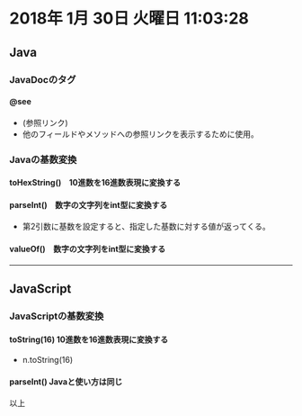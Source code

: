 
# 2018年 1月 30日 火曜日 11:03:28

## Java

### JavaDocのタグ

#### @see

- (参照リンク)
- 他のフィールドやメソッドへの参照リンクを表示するために使用。

### Javaの基数変換

#### toHexString()　10進数を16進数表現に変換する

#### parseInt()　数字の文字列をint型に変換する

- 第2引数に基数を設定すると、指定した基数に対する値が返ってくる。

#### valueOf()　数字の文字列をint型に変換する

---

## JavaScript

### JavaScriptの基数変換

#### toString(16) 10進数を16進数表現に変換する

- n.toString(16)

#### parseInt() Javaと使い方は同じ

以上
